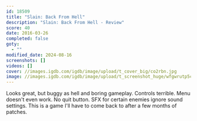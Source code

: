 ```yaml
---
id: 18509
title: "Slain: Back From Hell"
description: "Slain: Back From Hell - Review"
score: 40
date: 2016-03-26
completed: false
goty:
  - ""
modified_date: 2024-08-16
screenshots: []
videos: []
cover: //images.igdb.com/igdb/image/upload/t_cover_big/co2rbn.jpg
image: //images.igdb.com/igdb/image/upload/t_screenshot_huge/wfgwrutp5cmuipfzybhx.jpg
---
```

Looks great, but buggy as hell and boring gameplay. Controls terrible. Menu doesn't even work. No quit button. SFX for certain enemies ignore sound settings. This is a game I'll have to come back to after a few months of patches.